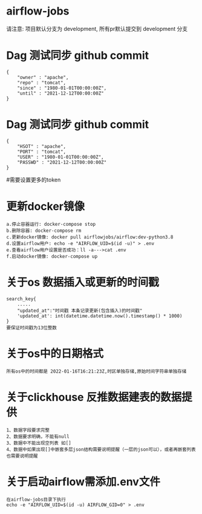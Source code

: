# airflow-jobs

请注意: 项目默认分支为 development, 所有pr默认提交到 development 分支

# Dag 测试同步 github commit
```
{
    "owner" : "apache",
    "repo" : "tomcat",
    "since" : "1980-01-01T00:00:00Z",
    "until" : "2021-12-12T00:00:00Z"
}
```

# Dag 测试同步 github commit
```
{
    "HSOT" : "apache",
    "PORT" : "tomcat",
    "USER" : "1980-01-01T00:00:00Z",
    "PASSWD" : "2021-12-12T00:00:00Z"
}
```

#需要设置更多的token

# 更新docker镜像
```
a.停止容器运行: docker-compose stop
b.删除容器: docker-compose rm
c.更新docker镜像: docker pull airflowjobs/airflow:dev-python3.8
d.设置airflow用户: echo -e "AIRFLOW_UID=$(id -u)" > .env
e.查看airflow用户设置是否成功：ll -a--->cat .env
f.启动docker镜像: docker-compose up
```

# 关于os 数据插入或更新的时间戳
```
search_key{
    .....
    "updated_at":"时间戳 本条记录更新(包含插入)的时间戳"
    'updated_at': int(datetime.datetime.now().timestamp() * 1000)
}
要保证时间戳为13位整数

```
# 关于os中的日期格式
```
所有os中的时间都是 2022-01-16T16:21:23Z,时区单独存储,原始时间字符串单独存储
```

# 关于clickhouse 反推数据建表的数据提供
```
1、数据字段要求完整
2、数据要求明确，不能有null
3、数据中不能出现空列表 如[]
4、数据中如果出现[]中嵌套多层json结构需要说明提醒（一层的json可以），或者再嵌套列表也需要说明提醒
```

# 关于启动airflow需添加.env文件
```
在airflow-jobs目录下执行
echo -e "AIRFLOW_UID=$(id -u) AIRFLOW_GID=0" > .env
```
